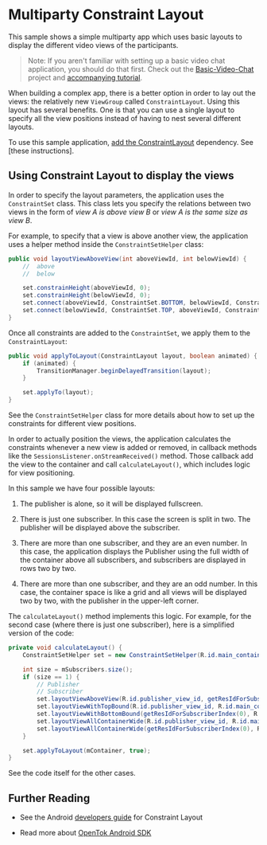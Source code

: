# Multiparty Constraint Layout

This sample shows a simple multiparty app which uses basic layouts to display the different video views of the participants.

> Note: If you aren't familiar with setting up a basic video chat application, you should do that first. Check out the [Basic-Video-Chat](../Basic-Video-Chat) project and [accompanying tutorial](https://tokbox.com/developer/tutorials/android/basic-video-chat/).

When building a complex app, there is a better option in order to lay out the views:
the relatively new `ViewGroup` called `ConstraintLayout`. Using this layout has several benefits.
One  is that you can use a single layout to specify all the view positions instead of having to
nest several different layouts.

To use this sample application, [add the ConstraintLayout](https://developer.android.com/training/constraint-layout/index.html#add-constraintlayout-to-your-project) dependency. See [these
instructions].

## Using Constraint Layout to display the views

In order to specify the layout parameters, the application uses the `ConstraintSet` class.
This class lets you specify the relations between two views in the form of _view A is above
view B_ or _view A is the same size as view B_.

For example, to specify that a view is above another view, the application uses a helper method
inside the `ConstraintSetHelper` class:

```java
public void layoutViewAboveView(int aboveViewId, int belowViewId) {
    //  above
    //  below

    set.constrainHeight(aboveViewId, 0);
    set.constrainHeight(belowViewId, 0);
    set.connect(aboveViewId, ConstraintSet.BOTTOM, belowViewId, ConstraintSet.TOP);
    set.connect(belowViewId, ConstraintSet.TOP, aboveViewId, ConstraintSet.BOTTOM);
}
```

Once all constraints are added to the `ConstraintSet`, we apply them to the `ConstraintLayout`:

```java
public void applyToLayout(ConstraintLayout layout, boolean animated) {
    if (animated) {
        TransitionManager.beginDelayedTransition(layout);
    }

    set.applyTo(layout);
}
```

See the `ConstraintSetHelper` class for more details about how to set up the constraints for different view positions.

In order to actually position the views, the application calculates the constraints whenever a new
view is added or removed, in callback methods like the `SessionsListener.onStreamReceived()` method.
Those callback add the view to the container and call `calculateLayout()`, which includes logic for
view positioning.

In this sample we have four possible layouts:

1. The publisher is alone, so it will be displayed fullscreen.

2. There is just one subscriber. In this case the screen is split in two. The publisher will be
   displayed above the subscriber.

3. There are more than one subscriber, and they are an even number. In this case, the application
  displays the Publisher using the full width of the container above all subscribers, and
  subscribers are displayed in rows two by two.

4. There are more than one subscriber, and they are an odd number. In this case, the container space
   is like a grid and all views will be displayed two by two, with the publisher in the upper-left
   corner.

The `calculateLayout()` method implements this logic. For example, for the second case (where there
is just one subscriber), here is a simplified version of the code:

```java
private void calculateLayout() {
    ConstraintSetHelper set = new ConstraintSetHelper(R.id.main_container);

    int size = mSubscribers.size();
    if (size == 1) {
        // Publisher
        // Subscriber
        set.layoutViewAboveView(R.id.publisher_view_id, getResIdForSubscriberIndex(0));
        set.layoutViewWithTopBound(R.id.publisher_view_id, R.id.main_container);
        set.layoutViewWithBottomBound(getResIdForSubscriberIndex(0), R.id.main_container);
        set.layoutViewAllContainerWide(R.id.publisher_view_id, R.id.main_container);
        set.layoutViewAllContainerWide(getResIdForSubscriberIndex(0), R.id.main_container);
    }

    set.applyToLayout(mContainer, true);
}
```

See the code itself for the other cases.

## Further Reading

* See the Android [developers guide](https://developer.android.com/training/constraint-layout)
for Constraint Layout

* Read more about [OpenTok Android SDK](https://tokbox.com/developer/sdks/android/)
